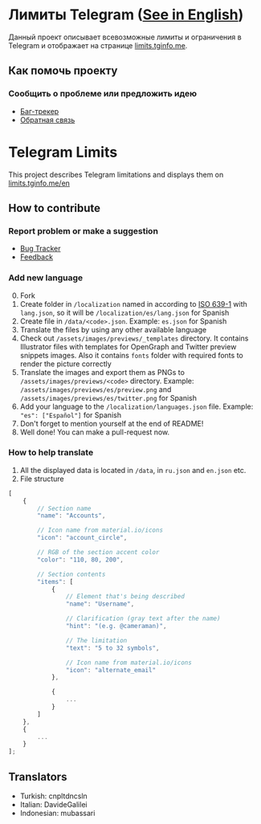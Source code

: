 # Лимиты Telegram ([See in English](#telegram-limits))
Данный проект описывает всевозможные лимиты и ограничения в Telegram и отображает на странице [limits.tginfo.me](https://limits.tginfo.me).

## Как помочь проекту
### Сообщить о проблеме или предложить идею
- [Баг-трекер](https://github.com/tginfo/Telegram-Limits/issues/new)
- [Обратная связь](https://t.me/infowritebot)

# Telegram Limits
This project describes Telegram limitations and displays them on [limits.tginfo.me/en](https://limits.tginfo.me/en)

## How to contribute
### Report problem or make a suggestion
- [Bug Tracker](https://github.com/tginfo/Telegram-Limits/issues/new)
- [Feedback](https://t.me/infowritebot) 

### Add new language
0. Fork
1. Create folder in `/localization` named in according to [ISO 639-1](https://en.wikipedia.org/wiki/List_of_ISO_639-1_codes) 
with `lang.json`, so it will be `/localization/es/lang.json` for Spanish
2. Create file in `/data/<code>.json`. Example: `es.json` for Spanish
3. Translate the files by using any other available language
4. Check out `/assets/images/previews/_templates` directory. It contains Illustrator files with templates for
OpenGraph and Twitter preview snippets images. Also it contains `fonts` folder with required fonts to render
the picture correctly
5. Translate the images and export them as PNGs to `/assets/images/previews/<code>` directory. 
Example: `/assets/images/previews/es/preview.png` and `/assets/images/previews/es/twitter.png` for Spanish
6. Add your language to the `/localization/languages.json` file. Example: `"es": ["Español"]` for Spanish
7. Don't forget to mention yourself at the end of README!
8. Well done! You can make a pull-request now.

### How to help translate
1. All the displayed data is located in `/data`, in `ru.json` and `en.json` etc.
2. File structure
```javascript
[
    {
        // Section name
        "name": "Accounts",

        // Icon name from material.io/icons
        "icon": "account_circle",

        // RGB of the section accent color
        "color": "110, 80, 200",

        // Section contents
        "items": [
            {
                // Element that's being described
                "name": "Username",

                // Clarification (gray text after the name)
                "hint": "(e.g. @cameraman)",

                // The limitation
                "text": "5 to 32 symbols",

                // Icon name from material.io/icons
                "icon": "alternate_email"
            },

            {
                ...
            }
        ]
    },
    {
        ...
    }
];
```

## Translators
- Turkish: cnpltdncsln
- Italian: DavideGalilei
- Indonesian: mubassari
